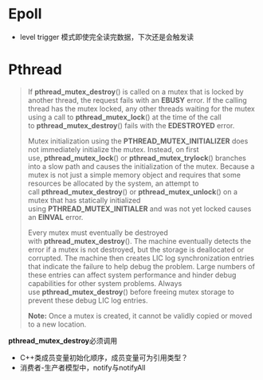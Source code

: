 # Epoll

- level trigger 模式即使完全读完数据，下次还是会触发读

# Pthread

> If **pthread_mutex_destroy**() is called on a mutex that is locked by another thread, the request fails with an **EBUSY** error. If the calling thread has the mutex locked, any other threads waiting for the mutex using a call to **pthread_mutex_lock**() at the time of the call to **pthread_mutex_destroy**() fails with the **EDESTROYED** error.
>
> Mutex initialization using the **PTHREAD_MUTEX_INITIALIZER** does not immediately initialize the mutex. Instead, on first use, **pthread_mutex_lock**() or **pthread_mutex_trylock**() branches into a slow path and causes the initialization of the mutex. Because a mutex is not just a simple memory object and requires that some resources be allocated by the system, an attempt to call **pthread_mutex_destroy**() or **pthread_mutex_unlock**() on a mutex that has statically initialized using **PTHREAD_MUTEX_INITIALER** and was not yet locked causes an **EINVAL** error.
>
> Every mutex must eventually be destroyed with **pthread_mutex_destroy**(). The machine eventually detects the error if a mutex is not destroyed, but the storage is deallocated or corrupted. The machine then creates LIC log synchronization entries that indicate the failure to help debug the problem. Large numbers of these entries can affect system performance and hinder debug capabilities for other system problems. Always use **pthread_mutex_destroy**() before freeing mutex storage to prevent these debug LIC log entries.
>
> **Note:** Once a mutex is created, it cannot be validly copied or moved to a new location.

**pthread_mutex_destroy**必须调用

+ C++类成员变量初始化顺序，成员变量可为引用类型？
+ 消费者-生产者模型中，notify与notifyAll